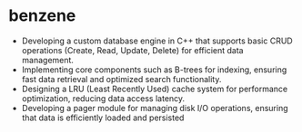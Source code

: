 # benzene
* Developing a custom database engine in C++ that supports basic CRUD operations (Create, Read, Update, Delete)
  for efficient data management.
* Implementing core components such as B-trees for indexing, ensuring fast data
  retrieval and optimized search functionality.
* Designing a LRU (Least Recently Used) cache system for performance optimization, reducing data access latency.
*  Developing a pager module for managing disk I/O operations, ensuring that data is efficiently loaded and persisted

